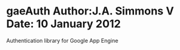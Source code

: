 gaeAuth
Author:J.A. Simmons V
Date: 10 January 2012
=======

Authentication library for Google App Engine